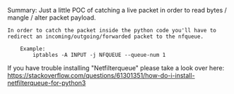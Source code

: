 Summary:
    Just a little POC of catching a live packet in order to read bytes / mangle / alter packet payload.

    In order to catch the packet inside the python code you'll have to redirect an incoming/outgoing/forwarded packet to the nfqueue.

        Example:
            iptables -A INPUT -j NFQUEUE --queue-num 1

If you have trouble installing "Netfilterqueue" please take a look over here:
    https://stackoverflow.com/questions/61301351/how-do-i-install-netfilterqueue-for-python3